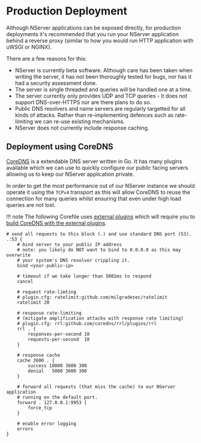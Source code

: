 # Production Deployment

Although NServer applications can be exposed directly, for production deployments it's recommended that you run your NServer application behind a reverse proxy (similar to how you would run HTTP application with uWSGI or NGINX).

There are a few reasons for this:

- NServer is currently beta software. Although care has been taken when writing the server, it has not been thoroughly tested for bugs, nor has it had a security assessment done.
- The server is single threaded and queries will be handled one at a time.
- The server currently only provides UDP and TCP queries - it does not support DNS-over-HTTPS nor are there plans to do so.
- Public DNS resolvers and name servers are regularly targetted for all kinds of attacks. Rather than re-implementing defences such as rate-limiting we can re-use existing mechanisms.
- NServer does not currently include response caching.

## Deployment using CoreDNS

[CoreDNS](https://coredns.io/) is a extendable DNS server written in Go. It has many plugins available which we can use to quickly configure our public facing servers allowing us to keep our NServer application private.

In order to get the most performance out of our NServer instance we should operate it using the `TCPv4` transport as this will allow CoreDNS to reuse the connection for many queries whilst ensuring that even under high load queries are not lost.

!!! note
    The following Corefile uses [external plugins](https://coredns.io/explugins/) which will require you to [build CoreDNS with the external plugins](https://coredns.io/2017/07/25/compile-time-enabling-or-disabling-plugins/#build-with-compile-time-configuration-file).

```title="sample.corefile"
# send all requests to this block (.) and use standard DNS port (53).
.:53 {
    # bind server to your public IP address
    # note: you likely do NOT want to bind to 0.0.0.0 as this may overwrite
    # your system's DNS resolver crippling it.
    bind <your-public-ip>

    # timeout if we take longer than 5001ms to respond
    cancel

    # request rate-limting
    # plugin.cfg: ratelimit:github.com/milgradesec/ratelimit
    ratelimit 20

    # response rate-limiting
    # (mitigate amplification attacks with response rate limiting)
    # plugin.cfg: rrl:github.com/coredns/rrl/plugins/rrl
    rrl . {
        responses-per-second 10
        requests-per-second  10
    }

    # response cache
    cache 3600 . {
        success 10000 3600 300
        denial   5000 3600 300
    }

    # forward all requests (that miss the cache) to our NServer application
    # running on the default port.
    forward . 127.0.0.1:9953 {
        force_tcp
    }

    # enable error logging
    errors
}
```
